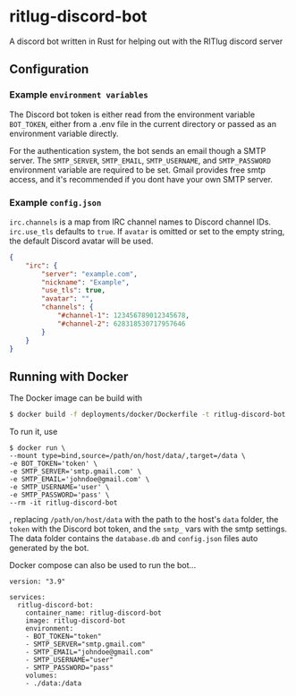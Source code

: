 # ritlug-discord-bot
A discord bot written in Rust for helping out with the RITlug discord server

## Configuration

### Example `environment variables`

The Discord bot token is either read from the environment variable `BOT_TOKEN`, either from a .env file in the current directory or passed as an environment variable directly.

For the authentication system, the bot sends an email though a SMTP server. The `SMTP_SERVER`, `SMTP_EMAIL`, `SMTP_USERNAME`, and `SMTP_PASSWORD` environment variable are required to be set. Gmail provides free smtp access, and it's recommended if you dont have your own SMTP server.

### Example `config.json`

`irc.channels` is a map from IRC channel names to Discord channel IDs. `irc.use_tls` defaults to `true`. If `avatar` is omitted or set to the empty string, the default Discord avatar will be used.

```json
{
    "irc": {
        "server": "example.com",
        "nickname": "Example",
        "use_tls": true,
        "avatar": "",
        "channels": {
            "#channel-1": 123456789012345678,
            "#channel-2": 628318530717957646
        }
    }
}
```

## Running with Docker

The Docker image can be build with 
```sh
$ docker build -f deployments/docker/Dockerfile -t ritlug-discord-bot .
```
To run it, use
```docker
$ docker run \
--mount type=bind,source=/path/on/host/data/,target=/data \
-e BOT_TOKEN='token' \
-e SMTP_SERVER='smtp.gmail.com' \
-e SMTP_EMAIL='johndoe@gmail.com' \
-e SMTP_USERNAME='user' \
-e SMTP_PASSWORD='pass' \
--rm -it ritlug-discord-bot
```
, replacing `/path/on/host/data` with the path to the host's `data` folder, the `token` with the Discord bot token, and the `smtp_` vars with the smtp settings.
The data folder contains the `database.db` and `config.json` files auto generated by the bot.

Docker compose can also be used to run the bot...
```docker
version: "3.9"

services:
  ritlug-discord-bot:
    container_name: ritlug-discord-bot
    image: ritlug-discord-bot
    environment:
    - BOT_TOKEN="token"
    - SMTP_SERVER="smtp.gmail.com"
    - SMTP_EMAIL="johndoe@gmail.com"
    - SMTP_USERNAME="user"
    - SMTP_PASSWORD="pass"
    volumes:
    - ./data:/data
```
